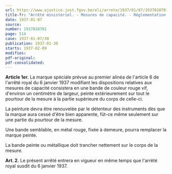 ```yaml
---
url: https://www.ejustice.just.fgov.be/eli/arrete/1937/01/07/1937010701/justel
title-fr: "Arrêté ministériel. - Mesures de capacité. - Réglementation."
date: 1937-01-07
source:
number: 1937010701
page: 514
case: 1937-01-07/30
publication: 1937-01-30
starts: 1937-02-09
modifies:
pdf-original:
pdf-consolidated:
---
```


**Article 1er.** La marque spéciale prévue au premier alinéa de l'article 6 de l'arrêté royal du 6 janvier 1937 modifiant les dispositions relatives aux mesures de capacité consistera en une bande de couleur rouge vif, d'environ un centimètre de largeur, peinte extérieurement sur tout le pourtour de la mesure à la partie supérieure du corps de celle-ci.

La peinture devra être renouvelée par le détenteur des instruments dès que la marque aura cessé d'être bien apparente, fût-ce même seulement sur une partie du pourtour de la mesure.

Une bande semblable, en métal rouge, fixée à demeure, pourra remplacer la marque peinte.

La bande peinte ou métallique doit trancher nettement sur le corps de la mesure.

**Art. 2.** Le présent arrêté entrera en vigueur en même temps que l'arrêté royal susdit du 6 janvier 1937.
